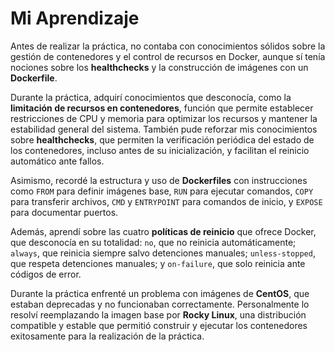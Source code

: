 # Mi Aprendizaje

Antes de realizar la práctica, no contaba con conocimientos sólidos sobre la gestión de contenedores y el control de recursos en Docker, aunque sí tenía nociones sobre los **healthchecks** y la construcción de imágenes con un **Dockerfile**.  

Durante la práctica, adquirí conocimientos que desconocía, como la **limitación de recursos en contenedores**, función que permite establecer restricciones de CPU y memoria para optimizar los recursos y mantener la estabilidad general del sistema. También pude reforzar mis conocimientos sobre **healthchecks**, que permiten la verificación periódica del estado de los contenedores, incluso antes de su inicialización, y facilitan el reinicio automático ante fallos.  

Asimismo, recordé la estructura y uso de **Dockerfiles** con instrucciones como `FROM` para definir imágenes base, `RUN` para ejecutar comandos, `COPY` para transferir archivos, `CMD` y `ENTRYPOINT` para comandos de inicio, y `EXPOSE` para documentar puertos.  

Además, aprendí sobre las cuatro **políticas de reinicio** que ofrece Docker, que desconocía en su totalidad: `no`, que no reinicia automáticamente; `always`, que reinicia siempre salvo detenciones manuales; `unless-stopped`, que respeta detenciones manuales; y `on-failure`, que solo reinicia ante códigos de error.  

Durante la práctica enfrenté un problema con imágenes de **CentOS**, que estaban deprecadas y no funcionaban correctamente. Personalmente lo resolví reemplazando la imagen base por **Rocky Linux**, una distribución compatible y estable que permitió construir y ejecutar los contenedores exitosamente para la realización de la práctica.
